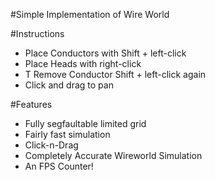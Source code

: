 #Simple Implementation of Wire World

#Instructions
* Place Conductors with Shift + left-click
* Place Heads with right-click
* T Remove Conductor Shift + left-click again
* Click and drag to pan


#Features
* Fully segfaultable limited grid
* Fairly fast simulation
* Click-n-Drag
* Completely Accurate Wireworld Simulation
* An FPS Counter!


